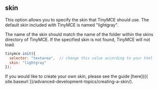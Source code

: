 ## skin

This option allows you to specify the skin that TinyMCE should use. The default skin included with TinyMCE is named "lightgray".

The name of the skin should match the name of the folder within the skins directory of TinyMCE. If the specified skin is not found, TinyMCE will not load.

```js
tinymce.init({
  selector: "textarea",  // change this value according to your html
  skin: "lightgray"
});
```

If you would like to create your own skin, please see the guide [here]({{ site.baseurl }}/advanced-development-topics/creating-a-skin/).
